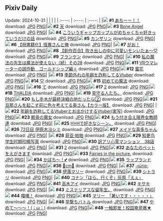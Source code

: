 ## Pixiv Daily
Update: 2024-10-31
|      |      |      |
| :----: | :----: | :----: |
|![](https://pixiv.microyu.workers.dev/c/240x480/img-master/img/2024/10/29/00/06/30/123771166_p0_master1200.jpg) **#1** [あちーー！！](https://www.pixiv.net/artworks/123771166) download: [JPG](https://pixiv.microyu.workers.dev/img-original/img/2024/10/29/00/06/30/123771166_p0.jpg) [PNG](https://pixiv.microyu.workers.dev/img-original/img/2024/10/29/00/06/30/123771166_p0.png)|![](https://pixiv.microyu.workers.dev/c/240x480/img-master/img/2024/10/30/01/17/45/123802206_p0_master1200.jpg) **#2** [天](https://www.pixiv.net/artworks/123802206) download: [JPG](https://pixiv.microyu.workers.dev/img-original/img/2024/10/30/01/17/45/123802206_p0.jpg) [PNG](https://pixiv.microyu.workers.dev/img-original/img/2024/10/30/01/17/45/123802206_p0.png)|![](https://pixiv.microyu.workers.dev/c/240x480/img-master/img/2024/10/30/00/20/54/123800575_p0_master1200.jpg) **#3** [Bone Angel](https://www.pixiv.net/artworks/123800575) download: [JPG](https://pixiv.microyu.workers.dev/img-original/img/2024/10/30/00/20/54/123800575_p0.jpg) [PNG](https://pixiv.microyu.workers.dev/img-original/img/2024/10/30/00/20/54/123800575_p0.png)|
|![](https://pixiv.microyu.workers.dev/c/240x480/img-master/img/2024/10/30/00/05/30/123799969_p0_master1200.jpg) **#4** [こういうギャップカップルがめちゃくちゃ好きっていうだけの話](https://www.pixiv.net/artworks/123799969) download: [JPG](https://pixiv.microyu.workers.dev/img-original/img/2024/10/30/00/05/30/123799969_p0.jpg) [PNG](https://pixiv.microyu.workers.dev/img-original/img/2024/10/30/00/05/30/123799969_p0.png)|![](https://pixiv.microyu.workers.dev/c/240x480/img-master/img/2024/10/29/00/00/32/123770686_p0_master1200.jpg) **#5** [カンザリン](https://www.pixiv.net/artworks/123770686) download: [JPG](https://pixiv.microyu.workers.dev/img-original/img/2024/10/29/00/00/32/123770686_p0.jpg) [PNG](https://pixiv.microyu.workers.dev/img-original/img/2024/10/29/00/00/32/123770686_p0.png)|![](https://pixiv.microyu.workers.dev/c/240x480/img-master/img/2024/10/29/19/30/37/123790522_p0_master1200.jpg) **#6** [【祝書籍化】怪異さんと俺](https://www.pixiv.net/artworks/123790522) download: [JPG](https://pixiv.microyu.workers.dev/img-original/img/2024/10/29/19/30/37/123790522_p0.jpg) [PNG](https://pixiv.microyu.workers.dev/img-original/img/2024/10/29/19/30/37/123790522_p0.png)|
|![](https://pixiv.microyu.workers.dev/c/240x480/img-master/img/2024/10/29/00/01/14/123770786_p0_master1200.jpg) **#7** [がお！](https://www.pixiv.net/artworks/123770786) download: [JPG](https://pixiv.microyu.workers.dev/img-original/img/2024/10/29/00/01/14/123770786_p0.jpg) [PNG](https://pixiv.microyu.workers.dev/img-original/img/2024/10/29/00/01/14/123770786_p0.png)|![](https://pixiv.microyu.workers.dev/c/240x480/img-master/img/2024/10/29/19/00/55/123789754_p0_master1200.jpg) **#8** [【創作百合】吹き出しの中に可愛いモンいたぁ～♡](https://www.pixiv.net/artworks/123789754) download: [JPG](https://pixiv.microyu.workers.dev/img-original/img/2024/10/29/19/00/55/123789754_p0.jpg) [PNG](https://pixiv.microyu.workers.dev/img-original/img/2024/10/29/19/00/55/123789754_p0.png)|![](https://pixiv.microyu.workers.dev/c/240x480/img-master/img/2024/10/29/12/00/09/123782121_p0_master1200.jpg) **#9** [フランケン](https://www.pixiv.net/artworks/123782121) download: [JPG](https://pixiv.microyu.workers.dev/img-original/img/2024/10/29/12/00/09/123782121_p0.jpg) [PNG](https://pixiv.microyu.workers.dev/img-original/img/2024/10/29/12/00/09/123782121_p0.png)|
|![](https://pixiv.microyu.workers.dev/c/240x480/img-master/img/2024/10/30/00/02/17/123799761_p0_master1200.jpg) **#10** [私の魔法の先生は魔法が使えない（続）その28](https://www.pixiv.net/artworks/123799761) download: [JPG](https://pixiv.microyu.workers.dev/img-original/img/2024/10/30/00/02/17/123799761_p0.jpg) [PNG](https://pixiv.microyu.workers.dev/img-original/img/2024/10/30/00/02/17/123799761_p0.png)|![](https://pixiv.microyu.workers.dev/c/240x480/img-master/img/2024/10/29/00/43/58/123772525_p0_master1200.jpg) **#11** [VRウマレーターの誤作動　ゴールドシップ編＋](https://www.pixiv.net/artworks/123772525) download: [JPG](https://pixiv.microyu.workers.dev/img-original/img/2024/10/29/00/43/58/123772525_p0.jpg) [PNG](https://pixiv.microyu.workers.dev/img-original/img/2024/10/29/00/43/58/123772525_p0.png)|![](https://pixiv.microyu.workers.dev/c/240x480/img-master/img/2024/10/30/00/01/04/123799640_p0_master1200.jpg) **#12** [蜜花](https://www.pixiv.net/artworks/123799640) download: [JPG](https://pixiv.microyu.workers.dev/img-original/img/2024/10/30/00/01/04/123799640_p0.jpg) [PNG](https://pixiv.microyu.workers.dev/img-original/img/2024/10/30/00/01/04/123799640_p0.png)|
|![](https://pixiv.microyu.workers.dev/c/240x480/img-master/img/2024/10/29/20/12/30/123791739_p0_master1200.jpg) **#13** [季節外れの年齢を詐称してるVtuber](https://www.pixiv.net/artworks/123791739) download: [JPG](https://pixiv.microyu.workers.dev/img-original/img/2024/10/29/20/12/30/123791739_p0.jpg) [PNG](https://pixiv.microyu.workers.dev/img-original/img/2024/10/29/20/12/30/123791739_p0.png)|![](https://pixiv.microyu.workers.dev/c/240x480/img-master/img/2024/10/29/00/06/30/123771167_p0_master1200.jpg) **#14** [♡](https://www.pixiv.net/artworks/123771167) download: [JPG](https://pixiv.microyu.workers.dev/img-original/img/2024/10/29/00/06/30/123771167_p0.jpg) [PNG](https://pixiv.microyu.workers.dev/img-original/img/2024/10/29/00/06/30/123771167_p0.png)|![](https://pixiv.microyu.workers.dev/c/240x480/img-master/img/2024/10/29/20/09/37/123791657_p0_master1200.jpg) **#15** [初めての魔法](https://www.pixiv.net/artworks/123791657) download: [JPG](https://pixiv.microyu.workers.dev/img-original/img/2024/10/29/20/09/37/123791657_p0.jpg) [PNG](https://pixiv.microyu.workers.dev/img-original/img/2024/10/29/20/09/37/123791657_p0.png)|
|![](https://pixiv.microyu.workers.dev/c/240x480/img-master/img/2024/10/29/04/30/01/123776465_p0_master1200.jpg) **#16** [て](https://www.pixiv.net/artworks/123776465) download: [JPG](https://pixiv.microyu.workers.dev/img-original/img/2024/10/29/04/30/01/123776465_p0.jpg) [PNG](https://pixiv.microyu.workers.dev/img-original/img/2024/10/29/04/30/01/123776465_p0.png)|![](https://pixiv.microyu.workers.dev/c/240x480/img-master/img/2024/10/30/19/35/52/123819892_p0_master1200.jpg) **#17** [2](https://www.pixiv.net/artworks/123819892) download: [JPG](https://pixiv.microyu.workers.dev/img-original/img/2024/10/30/19/35/52/123819892_p0.jpg) [PNG](https://pixiv.microyu.workers.dev/img-original/img/2024/10/30/19/35/52/123819892_p0.png)|![](https://pixiv.microyu.workers.dev/c/240x480/img-master/img/2024/10/29/00/06/18/123771136_p0_master1200.jpg) **#18** [THALEIA](https://www.pixiv.net/artworks/123771136) download: [JPG](https://pixiv.microyu.workers.dev/img-original/img/2024/10/29/00/06/18/123771136_p0.jpg) [PNG](https://pixiv.microyu.workers.dev/img-original/img/2024/10/29/00/06/18/123771136_p0.png)|
|![](https://pixiv.microyu.workers.dev/c/240x480/img-master/img/2024/10/30/21/07/06/123822933_p0_master1200.jpg) **#19** [見守る人たち。](https://www.pixiv.net/artworks/123822933) download: [JPG](https://pixiv.microyu.workers.dev/img-original/img/2024/10/30/21/07/06/123822933_p0.jpg) [PNG](https://pixiv.microyu.workers.dev/img-original/img/2024/10/30/21/07/06/123822933_p0.png)|![](https://pixiv.microyu.workers.dev/c/240x480/img-master/img/2024/10/29/00/36/47/123772329_p0_master1200.jpg) **#20** [もし冬木が最終決戦の地だったら②](https://www.pixiv.net/artworks/123772329) download: [JPG](https://pixiv.microyu.workers.dev/img-original/img/2024/10/29/00/36/47/123772329_p0.jpg) [PNG](https://pixiv.microyu.workers.dev/img-original/img/2024/10/29/00/36/47/123772329_p0.png)|![](https://pixiv.microyu.workers.dev/c/240x480/img-master/img/2024/10/29/00/01/25/123770817_p0_master1200.jpg) **#21** [旦那さんを起こす前に色々考えてる奥さん【カラー版】](https://www.pixiv.net/artworks/123770817) download: [JPG](https://pixiv.microyu.workers.dev/img-original/img/2024/10/29/00/01/25/123770817_p0.jpg) [PNG](https://pixiv.microyu.workers.dev/img-original/img/2024/10/29/00/01/25/123770817_p0.png)|
|![](https://pixiv.microyu.workers.dev/c/240x480/img-master/img/2024/10/30/20/07/00/123820885_p0_master1200.jpg) **#22** [年齢を詐称してるVtuberとお出かけするVtuber(実写)](https://www.pixiv.net/artworks/123820885) download: [JPG](https://pixiv.microyu.workers.dev/img-original/img/2024/10/30/20/07/00/123820885_p0.jpg) [PNG](https://pixiv.microyu.workers.dev/img-original/img/2024/10/30/20/07/00/123820885_p0.png)|![](https://pixiv.microyu.workers.dev/c/240x480/img-master/img/2024/10/30/13/21/36/123812254_p0_master1200.jpg) **#23** [骸骨の魔女](https://www.pixiv.net/artworks/123812254) download: [JPG](https://pixiv.microyu.workers.dev/img-original/img/2024/10/30/13/21/36/123812254_p0.jpg) [PNG](https://pixiv.microyu.workers.dev/img-original/img/2024/10/30/13/21/36/123812254_p0.png)|![](https://pixiv.microyu.workers.dev/c/240x480/img-master/img/2024/10/29/19/11/10/123790015_p0_master1200.jpg) **#24** [もう付き合え限界女教師達](https://www.pixiv.net/artworks/123790015) download: [JPG](https://pixiv.microyu.workers.dev/img-original/img/2024/10/29/19/11/10/123790015_p0.jpg) [PNG](https://pixiv.microyu.workers.dev/img-original/img/2024/10/29/19/11/10/123790015_p0.png)|
|![](https://pixiv.microyu.workers.dev/c/240x480/img-master/img/2024/10/30/02/24/32/123803571_p0_master1200.jpg) **#25** [H×Hで好きなシーン。](https://www.pixiv.net/artworks/123803571) download: [JPG](https://pixiv.microyu.workers.dev/img-original/img/2024/10/30/02/24/32/123803571_p0.jpg) [PNG](https://pixiv.microyu.workers.dev/img-original/img/2024/10/30/02/24/32/123803571_p0.png)|![](https://pixiv.microyu.workers.dev/c/240x480/img-master/img/2024/10/30/00/03/37/123799849_p0_master1200.jpg) **#26** [72日目 伊原木ヨシミ](https://www.pixiv.net/artworks/123799849) download: [JPG](https://pixiv.microyu.workers.dev/img-original/img/2024/10/30/00/03/37/123799849_p0.jpg) [PNG](https://pixiv.microyu.workers.dev/img-original/img/2024/10/30/00/03/37/123799849_p0.png)|![](https://pixiv.microyu.workers.dev/c/240x480/img-master/img/2024/10/30/00/06/53/123800034_p0_master1200.jpg) **#27** [メイドな喜多ちゃん](https://www.pixiv.net/artworks/123800034) download: [JPG](https://pixiv.microyu.workers.dev/img-original/img/2024/10/30/00/06/53/123800034_p0.jpg) [PNG](https://pixiv.microyu.workers.dev/img-original/img/2024/10/30/00/06/53/123800034_p0.png)|
|![](https://pixiv.microyu.workers.dev/c/240x480/img-master/img/2024/10/30/17/55/40/123817112_p0_master1200.jpg) **#28** [菲亚·帕帕](https://www.pixiv.net/artworks/123817112) download: [JPG](https://pixiv.microyu.workers.dev/img-original/img/2024/10/30/17/55/40/123817112_p0.jpg) [PNG](https://pixiv.microyu.workers.dev/img-original/img/2024/10/30/17/55/40/123817112_p0.png)|![](https://pixiv.microyu.workers.dev/c/240x480/img-master/img/2024/10/30/12/17/32/123811220_p0_master1200.jpg) **#29** [知更鸟学生时期珍稀写真](https://www.pixiv.net/artworks/123811220) download: [JPG](https://pixiv.microyu.workers.dev/img-original/img/2024/10/30/12/17/32/123811220_p0.jpg) [PNG](https://pixiv.microyu.workers.dev/img-original/img/2024/10/30/12/17/32/123811220_p0.png)|![](https://pixiv.microyu.workers.dev/c/240x480/img-master/img/2024/10/29/16/12/03/123786056_p0_master1200.jpg) **#30** [訳アリ心霊マンション　38話](https://www.pixiv.net/artworks/123786056) download: [JPG](https://pixiv.microyu.workers.dev/img-original/img/2024/10/29/16/12/03/123786056_p0.jpg) [PNG](https://pixiv.microyu.workers.dev/img-original/img/2024/10/29/16/12/03/123786056_p0.png)|
|![](https://pixiv.microyu.workers.dev/c/240x480/img-master/img/2024/10/29/18/50/37/123789430_p0_master1200.jpg) **#31** [2](https://www.pixiv.net/artworks/123789430) download: [JPG](https://pixiv.microyu.workers.dev/img-original/img/2024/10/29/18/50/37/123789430_p0.jpg) [PNG](https://pixiv.microyu.workers.dev/img-original/img/2024/10/29/18/50/37/123789430_p0.png)|![](https://pixiv.microyu.workers.dev/c/240x480/img-master/img/2024/10/30/19/25/24/123819594_p0_master1200.jpg) **#32** [あなたのペットをえがきます](https://www.pixiv.net/artworks/123819594) download: [JPG](https://pixiv.microyu.workers.dev/img-original/img/2024/10/30/19/25/24/123819594_p0.jpg) [PNG](https://pixiv.microyu.workers.dev/img-original/img/2024/10/30/19/25/24/123819594_p0.png)|![](https://pixiv.microyu.workers.dev/c/240x480/img-master/img/2024/10/29/13/50/13/123783885_p0_master1200.jpg) **#33** [Fairies in the picture.](https://www.pixiv.net/artworks/123783885) download: [JPG](https://pixiv.microyu.workers.dev/img-original/img/2024/10/29/13/50/13/123783885_p0.jpg) [PNG](https://pixiv.microyu.workers.dev/img-original/img/2024/10/29/13/50/13/123783885_p0.png)|
|![](https://pixiv.microyu.workers.dev/c/240x480/img-master/img/2024/10/30/12/23/26/123811310_p0_master1200.jpg) **#34** [かぼち〜！💕](https://www.pixiv.net/artworks/123811310) download: [JPG](https://pixiv.microyu.workers.dev/img-original/img/2024/10/30/12/23/26/123811310_p0.jpg) [PNG](https://pixiv.microyu.workers.dev/img-original/img/2024/10/30/12/23/26/123811310_p0.png)|![](https://pixiv.microyu.workers.dev/c/240x480/img-master/img/2024/10/29/14/36/55/123784584_p0_master1200.jpg) **#35** [ラップランド](https://www.pixiv.net/artworks/123784584) download: [JPG](https://pixiv.microyu.workers.dev/img-original/img/2024/10/29/14/36/55/123784584_p0.jpg) [PNG](https://pixiv.microyu.workers.dev/img-original/img/2024/10/29/14/36/55/123784584_p0.png)|![](https://pixiv.microyu.workers.dev/c/240x480/img-master/img/2024/10/29/20/53/53/123792900_p0_master1200.jpg) **#36** [💝cm💝](https://www.pixiv.net/artworks/123792900) download: [JPG](https://pixiv.microyu.workers.dev/img-original/img/2024/10/29/20/53/53/123792900_p0.jpg) [PNG](https://pixiv.microyu.workers.dev/img-original/img/2024/10/29/20/53/53/123792900_p0.png)|
|![](https://pixiv.microyu.workers.dev/c/240x480/img-master/img/2024/10/30/00/10/15/123800189_p0_master1200.jpg) **#37** [-ιώτα-](https://www.pixiv.net/artworks/123800189) download: [JPG](https://pixiv.microyu.workers.dev/img-original/img/2024/10/30/00/10/15/123800189_p0.jpg) [PNG](https://pixiv.microyu.workers.dev/img-original/img/2024/10/30/00/10/15/123800189_p0.png)|![](https://pixiv.microyu.workers.dev/c/240x480/img-master/img/2024/10/29/01/24/23/123773630_p0_master1200.jpg) **#38** [伊落マリー](https://www.pixiv.net/artworks/123773630) download: [JPG](https://pixiv.microyu.workers.dev/img-original/img/2024/10/29/01/24/23/123773630_p0.jpg) [PNG](https://pixiv.microyu.workers.dev/img-original/img/2024/10/29/01/24/23/123773630_p0.png)|![](https://pixiv.microyu.workers.dev/c/240x480/img-master/img/2024/10/29/00/24/19/123771874_p0_master1200.jpg) **#39** [シトラリ](https://www.pixiv.net/artworks/123771874) download: [JPG](https://pixiv.microyu.workers.dev/img-original/img/2024/10/29/00/24/19/123771874_p0.jpg) [PNG](https://pixiv.microyu.workers.dev/img-original/img/2024/10/29/00/24/19/123771874_p0.png)|
|![](https://pixiv.microyu.workers.dev/c/240x480/img-master/img/2024/10/30/06/45/56/123806602_p0_master1200.jpg) **#40** [コナン「ほら、行くぞ」灰原「えぇ」](https://www.pixiv.net/artworks/123806602) download: [JPG](https://pixiv.microyu.workers.dev/img-original/img/2024/10/30/06/45/56/123806602_p0.jpg) [PNG](https://pixiv.microyu.workers.dev/img-original/img/2024/10/30/06/45/56/123806602_p0.png)|![](https://pixiv.microyu.workers.dev/c/240x480/img-master/img/2024/10/29/12/38/38/123782818_p0_master1200.jpg) **#41** [高木アイ](https://www.pixiv.net/artworks/123782818) download: [JPG](https://pixiv.microyu.workers.dev/img-original/img/2024/10/29/12/38/38/123782818_p0.jpg) [PNG](https://pixiv.microyu.workers.dev/img-original/img/2024/10/29/12/38/38/123782818_p0.png)|![](https://pixiv.microyu.workers.dev/c/240x480/img-master/img/2024/10/29/00/00/42/123770709_p0_master1200.jpg) **#42** [キサキ](https://www.pixiv.net/artworks/123770709) download: [JPG](https://pixiv.microyu.workers.dev/img-original/img/2024/10/29/00/00/42/123770709_p0.jpg) [PNG](https://pixiv.microyu.workers.dev/img-original/img/2024/10/29/00/00/42/123770709_p0.png)|
|![](https://pixiv.microyu.workers.dev/c/240x480/img-master/img/2024/10/30/05/01/34/123805373_p0_master1200.jpg) **#43** [ミステリアスな留年生。](https://www.pixiv.net/artworks/123805373) download: [JPG](https://pixiv.microyu.workers.dev/img-original/img/2024/10/30/05/01/34/123805373_p0.jpg) [PNG](https://pixiv.microyu.workers.dev/img-original/img/2024/10/30/05/01/34/123805373_p0.png)|![](https://pixiv.microyu.workers.dev/c/240x480/img-master/img/2024/10/30/00/00/43/123799567_p0_master1200.jpg) **#44** [嘎噢！](https://www.pixiv.net/artworks/123799567) download: [JPG](https://pixiv.microyu.workers.dev/img-original/img/2024/10/30/00/00/43/123799567_p0.jpg) [PNG](https://pixiv.microyu.workers.dev/img-original/img/2024/10/30/00/00/43/123799567_p0.png)|![](https://pixiv.microyu.workers.dev/c/240x480/img-master/img/2024/10/30/08/00/05/123807627_p0_master1200.jpg) **#45** [マリー　「暑いです・・・・・」](https://www.pixiv.net/artworks/123807627) download: [JPG](https://pixiv.microyu.workers.dev/img-original/img/2024/10/30/08/00/05/123807627_p0.jpg) [PNG](https://pixiv.microyu.workers.dev/img-original/img/2024/10/30/08/00/05/123807627_p0.png)|
|![](https://pixiv.microyu.workers.dev/c/240x480/img-master/img/2024/10/30/22/54/03/123826928_master1200.jpg) **#46** [早撃ちバトル](https://www.pixiv.net/artworks/123826928) download: [JPG](https://pixiv.microyu.workers.dev/img-original/img/2024/10/30/22/54/03/123826928.jpg) [PNG](https://pixiv.microyu.workers.dev/img-original/img/2024/10/30/22/54/03/123826928.png)|![](https://pixiv.microyu.workers.dev/c/240x480/img-master/img/2024/10/29/01/08/52/123773237_p0_master1200.jpg) **#47** [やめて～～～！(；ω；)](https://www.pixiv.net/artworks/123773237) download: [JPG](https://pixiv.microyu.workers.dev/img-original/img/2024/10/29/01/08/52/123773237_p0.jpg) [PNG](https://pixiv.microyu.workers.dev/img-original/img/2024/10/29/01/08/52/123773237_p0.png)|![](https://pixiv.microyu.workers.dev/c/240x480/img-master/img/2024/10/30/12/29/09/123811407_p0_master1200.jpg) **#48** [一触即发！校园电竞赛★](https://www.pixiv.net/artworks/123811407) download: [JPG](https://pixiv.microyu.workers.dev/img-original/img/2024/10/30/12/29/09/123811407_p0.jpg) [PNG](https://pixiv.microyu.workers.dev/img-original/img/2024/10/30/12/29/09/123811407_p0.png)|
